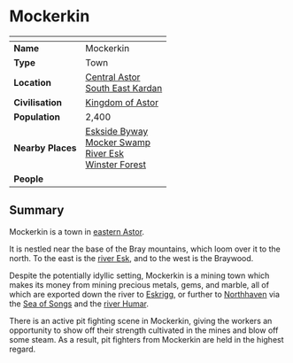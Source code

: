 # Mockerkin

| []() | |
| --- | --- |
| **Name** | Mockerkin |
| **Type** | Town |
| **Location** | [Central Astor](../regions/central-astor.md)<br>[South East Kardan](../regions/south-east-kardan.md) |
| **Civilisation** | [Kingdom of Astor](../../civilisations/kingdom-of-astor/kingdom-of-astor.md) |
| **Population** | 2,400 |
| **Nearby Places** | [Eskside Byway](../roads/eskside-byway.md)<br>[Mocker Swamp](../forests/mocker-swamp.md)<br>[River Esk](../rivers-lakes/river-esk.md)<br>[Winster Forest](../forests/winster-forest.md) |
| **People** | |

## Summary

Mockerkin is a town in [eastern Astor](../regions/eastern-astor.md).

It is nestled near the base of the Bray mountains, which loom over it to the north. To the east is the [river Esk](../rivers-lakes/river-esk.md), and to the west is the Braywood.

Despite the potentially idyllic setting, Mockerkin is a mining town which makes its money from mining precious metals, gems, and marble, all of which are exported down the river to [Eskrigg](../cities/eskrigg.md), or further to [Northhaven](../cities/northhaven.md) via the [Sea of Songs](../seas-oceans/sea-of-songs.md) and the [river Humar](../rivers-lakes/river-humar.md).

There is an active pit fighting scene in Mockerkin, giving the workers an opportunity to show off their strength cultivated in the mines and blow off some steam. As a result, pit fighters from Mockerkin are held in the highest regard.
